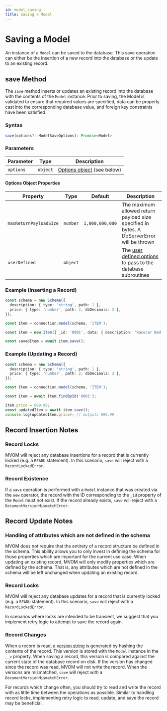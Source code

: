 ```yaml
---
id: model_saving
title: Saving a Model
---
```


# Saving a Model

An instance of a `Model` can be saved to the database. This save operation can either be the insertion of a new record into the database or the update to an existing record.

## save Method

The `save` method inserts or updates an existing record into the database with the contents of the `Model` instance. Prior to saving, the Model is validated to ensure that required values are specified, data can be properly cast into the corresponding database value, and foreign key constraints have been satisfied.

### Syntax

```ts
save(options?: ModelSaveOptions): Promise<Model>
```

### Parameters

| Parameter | Type     | Description                                              |
| --------- | -------- | -------------------------------------------------------- |
| `options` | `object` | [Options object](#options-object-properties) (see below) |

#### Options Object Properties

| Property               | Type     | Default         | Description                                                                                                    |
| ---------------------- | -------- | --------------- | -------------------------------------------------------------------------------------------------------------- |
| `maxReturnPayloadSize` | `number` | `1,000,000,000` | The maximum allowed return payload size specified in bytes. A DbServerError will be thrown                     |
| `userDefined`          | `object` |                 | The [user defined options](./Advanced%20Topics/model_user_defined_options) to pass to the database subroutines |

### Example (Inserting a Record)

```ts
const schema = new Schema({
  description: { type: 'string', path: 1 },
  price: { type: 'number', path: 2, dbDecimals: 2 },
});

const Item = connection.model(schema, 'ITEM');

const item = new Item({ _id: '0001', data: { description: 'Racecar Bed', price: 999.99 } });

const savedItem = await item.save();
```

### Example (Updating a Record)

```ts
const schema = new Schema({
  description: { type: 'string', path: 1 },
  price: { type: 'number', path: 2, dbDecimals: 2 },
});

const Item = connection.model(schema, 'ITEM');

const item = await Item.findById('0001');

item.price = 899.99;
const updatedItem = await item.save();
console.log(updatedItem.price); // outputs 899.99
```

## Record Insertion Notes

### Record Locks

MVOM will reject any database insertions for a record that is currently locked (e.g. a `READU` statement). In this scenario, `save` will reject with a `RecordLockedError`.

### Record Existence

If a `save` operation is performed with a `Model` instance that was created via the `new` operator, the record with the ID corresponding to the `_id` property of the `Model` must not exist. If the record already exists, `save` will reject with a `DocumentVersionMismatchError`.

## Record Update Notes

### Handling of attributes which are not defined in the schema

MVOM does not require that the entirety of a record structure be defined in the schema. This ability allows you to only invest in defining the schema for those properties which are important for the current use case. When updating an existing record, MVOM will only modify properties which are defined by the schema. That is, any attributes which are not defined in the schema will be left unchanged when updating an existing record.

### Record Locks

MVOM will reject any database updates for a record that is currently locked (e.g. a `READU` statement). In this scenario, `save` will reject with a `RecordLockedError`.

In scenarios where locks are intended to be transient, we suggest that you implement retry logic to attempt to save the record again.

### Record Changes

When a record is read, a [version string](./Advanced%20Topics/model_version) is generated by hashing the contents of the record. This version is stored with the `Model` instance in the `__v` property. When saving a record, this version is compared against the current state of the database record on disk. If the version has changed since the record was read, MVOM will not write the record. When the versions are mismatched, `save` will reject with a `DocumentVersionMismatchError`.

For records which change often, you should try to read and write the record with as little time between the operations as possible. Similar to handling record locks, implementing retry logic to read, update, and save the record may be beneficial.
